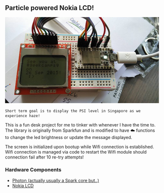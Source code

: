 ## Particle powered Nokia LCD!

![nokia-iot-setup](nokia-display.jpg)

```text
Short term goal is to display the PSI level in Singapore as we experience haze!
```


This is a fun desk project for me to tinker with whenever I have the time to. The library is originally from Sparkfun and is modified to have :cloud: functions to change the led brightness or update the message displayed.

The screen is initialized upon bootup while Wifi connection is established. Wifi connection is managed via code to restart the Wifi module should connection fail after 10 re-try attempts!

### Hardware Components

- [Photon (actually usually a Spark core but..)](https://store.particle.io/?product=particle-photon)
- [Nokia LCD](https://www.sparkfun.com/products/10168)
